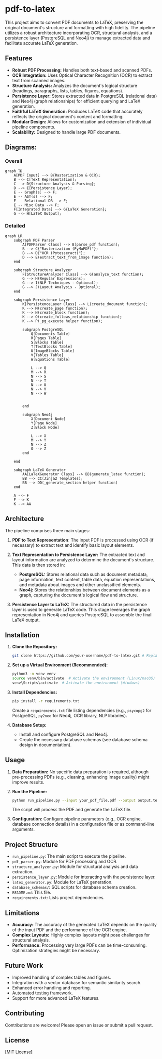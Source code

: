 # pdf-to-latex

This project aims to convert PDF documents to LaTeX, preserving the original document's structure and formatting with high fidelity.  The pipeline utilizes a robust architecture incorporating OCR, structural analysis, and a persistence layer (PostgreSQL and Neo4j) to manage extracted data and facilitate accurate LaTeX generation.

## Features

* **Robust PDF Processing:** Handles both text-based and scanned PDFs.
* **OCR Integration:**  Uses Optical Character Recognition (OCR) to extract text from scanned images.
* **Structure Analysis:**  Analyzes the document's logical structure (headings, paragraphs, lists, tables, figures, equations).
* **Persistence Layer:**  Stores extracted data in PostgreSQL (relational data) and Neo4j (graph relationships) for efficient querying and LaTeX generation.
* **Faithful LaTeX Generation:**  Produces LaTeX code that accurately reflects the original document's content and formatting.
* **Modular Design:**  Allows for customization and extension of individual pipeline components.
* **Scalability:** Designed to handle large PDF documents.

## Diagrams:

###  Overall

```mermaid
graph TD
    A[PDF Input] --> B{Rasterization & OCR};
    B --> C[Text Representation];
    C --> D{Structure Analysis & Parsing};
    D --> E[Persistence Layer];
    E -- Graph(s) --> F;
    E -- AST(s) --> F;
    E -- Relational DB --> F;
    E -- Misc Data --> F;
    F[Integrated Data] --> G{LaTeX Generation};
    G --> H[LaTeX Output];
```

### Detailed

```mermaid
graph LR
    subgraph PDF Parser
        A[PDFParser Class] --> B(parse_pdf function);
        B --> C{"Rasterization (PyMuPDF)"};
        B --> D{"OCR (Pytesseract)"};
        D --> E(extract_text_from_image function);
    end

    subgraph Structure Analyzer
        F[StructureAnalyzer Class] --> G(analyze_text function);
        G --> H(Regular Expressions);
        G --> I(NLP Techniques - Optional);
        G --> J(Layout Analysis - Optional);
    end

    subgraph Persistence Layer
        K[PersistenceLayer Class] --> L(create_document function);
        K --> M(create_page function);
        K --> N(create_block function);
        K --> O(create_follows_relationship function);
        K --> P(_pg_execute helper function);

        subgraph PostgreSQL
            Q[Documents Table]
            R[Pages Table]
            S[Blocks Table]
            T[TextBlocks Table]
            U[ImageBlocks Table]
            V[Tables Table]
            W[Equations Table]

            L --> Q
            M --> R
            N --> S
            N --> T
            N --> U
            N --> V
            N --> W


        end

        subgraph Neo4j
            X[Document Node]
            Y[Page Node]
            Z[Block Node]

            L --> X
            M --> Y
            N --> Z
            O --> Z
        end

    end
	
    subgraph LaTeX Generator
        AA[LaTeXGenerator Class] --> BB(generate_latex function);
        BB --> CC(Jinja2 Templates);
        BB --> DD(_generate_section helper function)
    end

    A --> F
    F --> K
    K --> AA
```



## Architecture

The pipeline comprises three main stages:

1. **PDF to Text Representation:**  The input PDF is processed using OCR (if necessary) to extract text and identify basic layout elements.

2. **Text Representation to Persistence Layer:**  The extracted text and layout information are analyzed to determine the document's structure.  This data is then stored in:
    * **PostgreSQL:**  Stores relational data such as document metadata, page information, text content, table data, equation representations, and metadata about images and other unclassified elements.
    * **Neo4j:** Stores the relationships between document elements as a graph, capturing the document's logical flow and structure.

3. **Persistence Layer to LaTeX:**  The structured data in the persistence layer is used to generate LaTeX code.  This stage leverages the graph representation in Neo4j and queries PostgreSQL to assemble the final LaTeX output.

## Installation

1. **Clone the Repository:**
   ```bash
   git clone https://github.com/your-username/pdf-to-latex.git # Replace with your repo URL
   ```

2. **Set up a Virtual Environment (Recommended):**
   ```bash
   python3 -m venv venv
   source venv/bin/activate  # Activate the environment (Linux/macOS)
   venv\Scripts\activate  # Activate the environment (Windows)
   ```

3. **Install Dependencies:**
   ```bash
   pip install -r requirements.txt
   ```
   Create a `requirements.txt` file listing dependencies (e.g., `psycopg2` for PostgreSQL, `py2neo` for Neo4j, OCR library, NLP libraries).

4. **Database Setup:**
    * Install and configure PostgreSQL and Neo4j.
    * Create the necessary database schemas (see database schema design in documentation).

## Usage

1. **Data Preparation:**  No specific data preparation is required, although pre-processing PDFs (e.g., cleaning, enhancing image quality) might improve results.

2. **Run the Pipeline:**
   ```bash
   python run_pipeline.py --input your_pdf_file.pdf --output output.tex
   ```
   The script will process the PDF and generate the LaTeX file.

3. **Configuration:**  Configure pipeline parameters (e.g., OCR engine, database connection details) in a configuration file or as command-line arguments.

## Project Structure

* `run_pipeline.py`: The main script to execute the pipeline.
* `pdf_parser.py`: Module for PDF processing and OCR.
* `structure_analyzer.py`: Module for structural analysis and data extraction.
* `persistence_layer.py`: Module for interacting with the persistence layer.
* `latex_generator.py`: Module for LaTeX generation.
* `database_schemas/`: SQL scripts for database schema creation.
* `README.md`: This file.
* `requirements.txt`: Lists project dependencies.

## Limitations

* **Accuracy:**  The accuracy of the generated LaTeX depends on the quality of the input PDF and the performance of the OCR engine.
* **Complex Layouts:** Highly complex layouts might pose challenges for structural analysis.
* **Performance:**  Processing very large PDFs can be time-consuming. Optimization strategies might be necessary.


## Future Work

* Improved handling of complex tables and figures.
* Integration with a vector database for semantic similarity search.
* Enhanced error handling and reporting.
* Automated testing framework.
* Support for more advanced LaTeX features.


## Contributing

Contributions are welcome! Please open an issue or submit a pull request.

## License

[MIT License]

